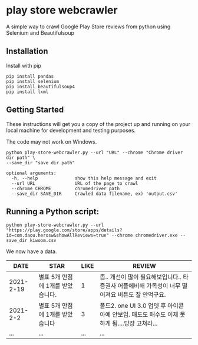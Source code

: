 # play store webcrawler

A simple way to crawl Google Play Store reviews from python using Selenium and Beautifulsoup

## Installation

Install with pip

```
pip install pandas
pip install selenium
pip install beautifulsoup4
pip install lxml
```



## Getting Started

These instructions will get you a copy of the project up and running on your local machine for development and testing purposes.

The code may not work on Windows.

```
python play-store-webcrawler.py --url "URL" --chrome "Chrome driver dir path" \
--save_dir "save dir path"
```

```
optional arguments:
  -h, --help           	  show this help message and exit
  --url URL            	  URL of the page to crawl
  --chrome CHROME         chromedriver path
  --save_dir SAVE_DIR  	  Crawled data filename, ex) 'output.csv'
```

## Running a Python script:
```
python play-store-webcrawler.py --url "https://play.google.com/store/apps/details?id=com.daou.herosw&showAllReviews=true" --chrome chromedriver.exe --save_dir kiwoom.csv
```
We now have a data.

| DATE      | STAR                              | LIKE | REVIEW                                                       |
| --------- | --------------------------------- | ---- | ------------------------------------------------------------ |
| 2021-2-19 | 별표 5개 만점에 1개를 받았습니다. | 1    | 좀.. 개선이 많이 필요해보입니다.. 타 증권사 어플에비해 가독성이 너무 떨어져요 버튼도 잘 안먹구요. |
| 2021-2-2  | 별표 5개 만점에 1개를 받았습니다  | 3    | 폴드2. one UI 3.0 업뎃 후 아이콘 아예 안보임. 매도도 매수도 이제 못하게 됨....당장 고쳐라... |
| ...       | ...                               | ...  | ...                                                          |


